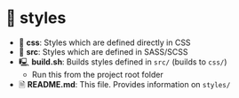 # 📁 styles

- 📁 **css**: Styles which are defined directly in CSS
- 📁 **src**: Styles which are defined in SASS/SCSS
- 🖳 **build.sh**: Builds styles defined in `src/` (builds to `css/`)
    - Run this from the project root folder
- 🗎 **README.md**: This file. Provides information on `styles/`